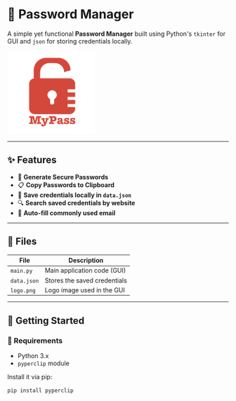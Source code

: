 # 🔐 Password Manager

A simple yet functional **Password Manager** built using Python's `tkinter` for GUI and `json` for storing credentials locally.

![Logo](logo.png)

---

## ✨ Features

- 🔑 **Generate Secure Passwords**  
- 📋 **Copy Passwords to Clipboard**
- 💾 **Save credentials locally in `data.json`**
- 🔍 **Search saved credentials by website**
- 🧠 **Auto-fill commonly used email**

---

## 📁 Files

| File         | Description                       |
|--------------|-----------------------------------|
| `main.py`    | Main application code (GUI)       |
| `data.json`  | Stores the saved credentials      |
| `logo.png`   | Logo image used in the GUI        |

---

## 🚀 Getting Started

### 📌 Requirements
- Python 3.x
- `pyperclip` module

Install it via pip:

```bash
pip install pyperclip
